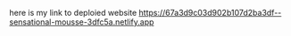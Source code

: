 here is my link to deploied website https://67a3d9c03d902b107d2ba3df--sensational-mousse-3dfc5a.netlify.app
